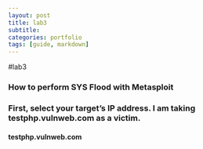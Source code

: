 ```yaml
---
layout: post
title: lab3
subtitle: 
categories: portfolio
tags: [guide, markdown]
---
```


#lab3
<h3>How to perform SYS Flood with Metasploit<h3>
 <p> First, select your target’s IP address. I am
   taking testphp.vulnweb.com as a victim. </p>
  <h4>testphp.vulnweb.com</h4>
  
  

